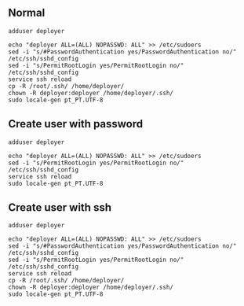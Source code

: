 Normal
--------------------------------------------------------------------------

```
adduser deployer

echo "deployer ALL=(ALL) NOPASSWD: ALL" >> /etc/sudoers
sed -i "s/#PasswordAuthentication yes/PasswordAuthentication no/" /etc/ssh/sshd_config
sed -i "s/PermitRootLogin yes/PermitRootLogin no/" /etc/ssh/sshd_config
service ssh reload
cp -R /root/.ssh/ /home/deployer/
chown -R deployer:deployer /home/deployer/.ssh/
sudo locale-gen pt_PT.UTF-8
```



Create user with password
--------------------------------------------------------------------------

```
adduser deployer

echo "deployer ALL=(ALL) NOPASSWD: ALL" >> /etc/sudoers
sed -i "s/PermitRootLogin yes/PermitRootLogin no/" /etc/ssh/sshd_config
service ssh reload
sudo locale-gen pt_PT.UTF-8
```


Create user with ssh
--------------------------------------------------------------------------

```
adduser deployer

echo "deployer ALL=(ALL) NOPASSWD: ALL" >> /etc/sudoers
sed -i "s/#PasswordAuthentication yes/PasswordAuthentication no/" /etc/ssh/sshd_config
sed -i "s/PermitRootLogin yes/PermitRootLogin no/" /etc/ssh/sshd_config
service ssh reload
cp -R /root/.ssh/ /home/deployer/
chown -R deployer:deployer /home/deployer/.ssh/
sudo locale-gen pt_PT.UTF-8
```